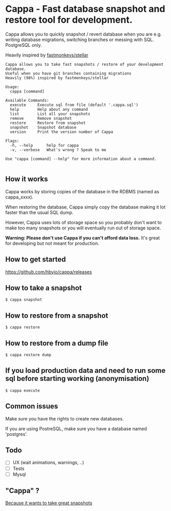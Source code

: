 Cappa - Fast database snapshot and restore tool for development.
=======

Cappa allows you to quickly snapshot / revert database when you are e.g. writing database migrations, switching branches or messing with SQL. PostgreSQL only.

Heavily inspired by [fastmonkeys/stellar](https://github.com/fastmonkeys/stellar)

```
Cappa allows you to take fast snapshots / restore of your development database.
Useful when you have git branches containing migrations
Heavily (98%) inspired by fastmonkeys/stellar

Usage:
  cappa [command]

Available Commands:
  execute     Execute sql from file (default '.cappa.sql')
  help        Help about any command
  list        List all your snapshots
  remove      Remove snapshot
  restore     Restore from snapshot
  snapshot    Snapshot database
  version     Print the version number of Cappa

Flags:
  -h, --help      help for cappa
  -v, --verbose   What's wrong ? Speak to me

Use "cappa [command] --help" for more information about a command.


```

How it works
-------

Cappa works by storing copies of the database in the RDBMS (named as cappa_xxxx). 

When restoring the database, Cappa simply copy the database making it lot faster than the usual SQL dump. 

However, Cappa uses lots of storage space so you probably don't want to make too many snapshots or you will eventually run out of storage space.

**Warning: Please don't use Cappa if you can't afford data loss.** It's great for developing but not meant for production.

How to get started
-------

https://github.com/hbyio/cappa/releases

How to take a snapshot
-------

```$ cappa snapshot```

How to restore from a snapshot
-------

```$ cappa restore```

How to restore from a dump file
-------

```$ cappa restore dump```

If you load production data and need to run some sql before starting working (anonymisation)
-------

```$ cappa execute```

Common issues
-------

Make sure you have the rights to create new databases. 

If you are using PostreSQL, make sure you have a database named 'postgres'. 

Todo
-------

- [ ] UX (wait animations, warnings, ..)
- [ ] Tests
- [ ] Mysql

"Cappa" ?
-------
[Because it wants to take great snapshots](https://fr.wikipedia.org/wiki/Robert_Capa)